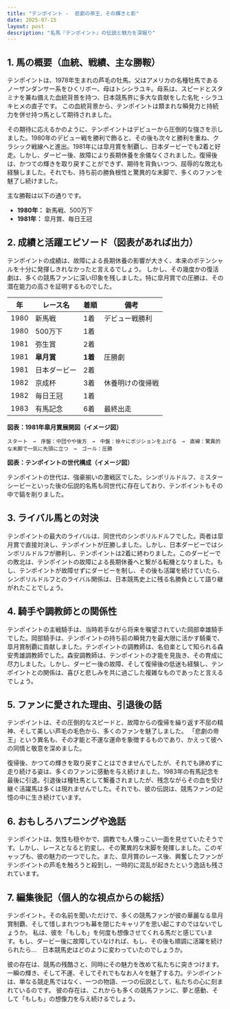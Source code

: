 ```yaml
---
title: "テンポイント -  悲劇の帝王、その輝きと影"
date: 2025-07-15
layout: post
description: "名馬『テンポイント』の伝説と魅力を深堀り"
---
```


## 1. 馬の概要（血統、戦績、主な勝鞍）

テンポイントは、1978年生まれの芦毛の牡馬。父はアメリカの名種牡馬であるノーザンダンサー系をひくリボー、母はトシシラユキ。母系は、スピードとスタミナを兼ね備えた血統背景を持つ、日本競馬界に多大な貢献をした名牝・シラユキヒメの直子です。  この血統背景から、テンポイントは類まれな瞬発力と持続力を併せ持つ馬として期待されました。

その期待に応えるかのように、テンポイントはデビューから圧倒的な強さを示しました。1980年のデビュー戦を勝利で飾ると、その後も次々と勝利を重ね、クラシック戦線へと進出。1981年には皐月賞を制覇し、日本ダービーでも2着と好走。しかし、ダービー後、故障により長期休養を余儀なくされました。復帰後は、かつての輝きを取り戻すことができず、期待を背負いつつ、屈辱的な敗北も経験しました。それでも、持ち前の勝負根性と驚異的な末脚で、多くのファンを魅了し続けました。

主な勝鞍は以下の通りです。

* **1980年：**  新馬戦、500万下
* **1981年：** 皐月賞、毎日王冠


## 2. 成績と活躍エピソード（図表があれば出力）

テンポイントの成績は、故障による長期休養の影響が大きく、本来のポテンシャルを十分に発揮しきれなかったと言えるでしょう。  しかし、その幾度かの復活劇は、多くの競馬ファンに深い印象を残しました。特に皐月賞での圧勝は、その潜在能力の高さを証明するものでした。

| 年 | レース名 | 着順 | 備考 |
|---|---|---|---|
| 1980 | 新馬戦 | 1着 | デビュー戦勝利 |
| 1980 | 500万下 | 1着 |  |
| 1981 | 弥生賞 | 2着 |  |
| 1981 | **皐月賞** | **1着** | 圧勝劇 |
| 1981 | 日本ダービー | 2着 |  |
| 1982 | 京成杯 | 3着 | 休養明けの復帰戦 |
| 1982 | 毎日王冠 | 1着 |  |
| 1983 | 有馬記念 | 6着 | 最終出走 |


**図表：1981年皐月賞展開図（イメージ図）**

```
スタート　→　序盤：中団やや後方　→　中盤：徐々にポジションを上げる　→　直線：驚異的な末脚で一気に先頭に立つ　→　ゴール：圧勝
```

**図表：テンポイントの世代構成（イメージ図）**

テンポイントの世代は、強豪揃いの激戦区でした。シンボリルドルフ、ミスターシービーといった後の伝説的名馬も同世代に存在しており、テンポイントもその中で鎬を削りました。


## 3. ライバル馬との対決

テンポイントの最大のライバルは、同世代のシンボリルドルフでした。両者は皐月賞で直接対決し、テンポイントが圧勝しました。しかし、日本ダービーではシンボリルドルフが勝利し、テンポイントは2着に終わりました。このダービーでの敗北は、テンポイントの故障による長期休養へと繋がる転機となりました。もし、テンポイントが故障せずにダービーを制し、その後も活躍を続けていたら、シンボリルドルフとのライバル関係は、日本競馬史上に残る名勝負として語り継がれたことでしょう。


## 4. 騎手や調教師との関係性

テンポイントの主戦騎手は、当時若手ながら将来を嘱望されていた岡部幸雄騎手でした。岡部騎手は、テンポイントの持ち前の瞬発力を最大限に活かす騎乗で、皐月賞制覇に貢献しました。テンポイントの調教師は、名伯楽として知られる森安秀雄調教師でした。森安調教師は、テンポイントの才能を見抜き、その育成に尽力しました。しかし、ダービー後の故障、そして復帰後の低迷も経験し、テンポイントとの関係は、喜びと悲しみを共に過ごした複雑なものであったと言えるでしょう。


## 5. ファンに愛された理由、引退後の話

テンポイントは、その圧倒的なスピードと、故障からの復帰を繰り返す不屈の精神、そして美しい芦毛の毛色から、多くのファンを魅了しました。  「悲劇の帝王」という異名も、その才能と不運な運命を象徴するものであり、かえって彼への同情と敬意を深めました。

復帰後、かつての輝きを取り戻すことはできませんでしたが、それでも諦めずに走り続ける姿は、多くのファンに感動を与え続けました。1983年の有馬記念を最後に引退。引退後は種牡馬として繋養されましたが、残念ながらその血を受け継ぐ活躍馬は多くは現れませんでした。それでも、彼の伝説は、競馬ファンの記憶の中に生き続けています。


## 6. おもしろハプニングや逸話

テンポイントは、気性も穏やかで、調教でも人懐っこい一面を見せていたそうです。しかし、レースとなると豹変し、その驚異的な末脚を発揮しました。このギャップも、彼の魅力の一つでした。また、皐月賞のレース後、興奮したファンがテンポイントの芦毛を触ろうと殺到し、一時的に混乱が起きたという逸話も残されています。


## 7. 編集後記（個人的な視点からの総括）

テンポイント。その名前を聞いただけで、多くの競馬ファンが彼の華麗なる皐月賞制覇、そして惜しまれつつも幕を閉じたキャリアを思い起こすのではないでしょうか。  私は、彼を「もしも」を何度も想像させてくれる馬だと感じています。もし、ダービー後に故障していなければ、もし、その後も順調に活躍を続けられたら…　日本競馬史はどのように変わっていたのでしょうか。

彼の存在は、競馬の残酷さと、同時にその魅力を改めて私たちに突きつけます。  一瞬の輝き、そして不運、そしてそれでもなお人々を魅了する力。テンポイントは、単なる競走馬ではなく、一つの物語、一つの伝説として、私たちの心に刻まれているのです。  彼の存在は、これからも多くの競馬ファンに、夢と感動、そして「もしも」の想像力を与え続けるでしょう。
